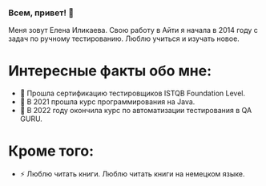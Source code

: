 ### Всем, привет! 👋

Меня зовут Елена Иликаева. 
Свою работу в Айти я начала в 2014 году с задач по ручному тестированию. Люблю учиться и изучать новое. 

# <a name="Факты">Интересные факты обо мне:</a>
- 🌱 Прошла сертификацию тестировщиков ISTQB Foundation Level.
- 🌱 В 2021 прошла курс программирования на Java. 
- 🌱 В 2022 году окончила курс по автоматизации тестирования в QA GURU.

# <a name="Еще">Кроме того:</a>

- ⚡ Люблю читать книги. Люблю читать книги на немецком языке. 

<!--
**IlikaevaE/IlikaevaE** is a ✨ _special_ ✨ repository because its `README.md` (this file) appears on your GitHub profile.

Here are some ideas to get you started:

 -🔭 I’m currently working on ...
- 🌱 I’m currently learning ...
- 👯 I’m looking to collaborate on ...
- 🤔 I’m looking for help with ...
- 💬 Ask me about ...
- 📫 How to reach me: ...
- 😄 Pronouns: ...
- ⚡ Fun fact: ...
-->
